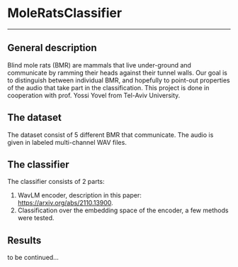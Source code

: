 # MoleRatsClassifier
****
## General description

Blind mole rats (BMR) are mammals that live under-ground and communicate by ramming their heads against their tunnel walls.
Our goal is to distinguish between individual BMR, and hopefully to point-out properties of the audio that take part in the classification.
This project is done in cooperation with prof. Yossi Yovel from Tel-Aviv University. 

## The dataset
The dataset consist of 5 different BMR that communicate. The audio is given in labeled multi-channel WAV files.

## The classifier
The classifier consists of 2 parts:

1. WavLM encoder, description in this paper: https://arxiv.org/abs/2110.13900.
2. Classification over the embedding space of the encoder, a few methods were tested.

## Results

to be continued...